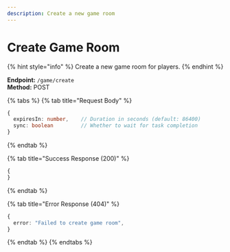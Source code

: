 ```yaml
---
description: Create a new game room
---
```


# Create Game Room

{% hint style="info" %} Create a new game room for players. {% endhint %}

**Endpoint:** `/game/create`  
**Method:** POST

{% tabs %} {% tab title="Request Body" %}

```typescript
{
  expiresIn: number,    // Duration in seconds (default: 86400)
  sync: boolean         // Whether to wait for task completion
}
```

{% endtab %}

{% tab title="Success Response (200)" %}

```typescript
{
}
```

{% endtab %}

{% tab title="Error Response (404)" %}

```typescript
{
  error: "Failed to create game room",
}
```

{% endtab %} {% endtabs %}
